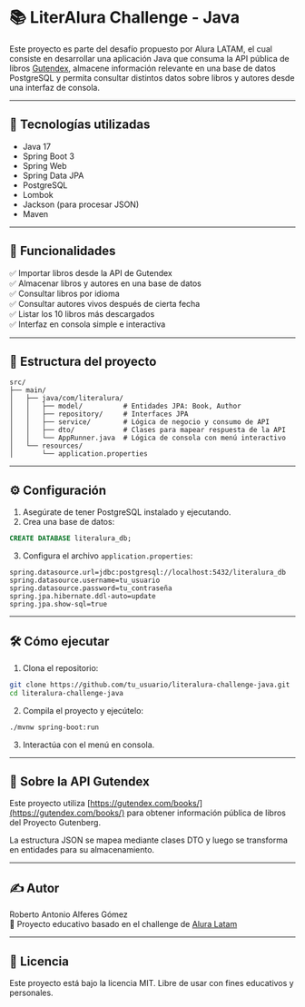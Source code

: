 # 📚 LiterAlura Challenge - Java

Este proyecto es parte del desafío propuesto por Alura LATAM, el cual consiste en desarrollar una aplicación Java que consuma la API pública de libros [Gutendex](https://gutendex.com/), almacene información relevante en una base de datos PostgreSQL y permita consultar distintos datos sobre libros y autores desde una interfaz de consola.

---

## 🚀 Tecnologías utilizadas

- Java 17
- Spring Boot 3
- Spring Web
- Spring Data JPA
- PostgreSQL
- Lombok
- Jackson (para procesar JSON)
- Maven

---

## 🎯 Funcionalidades

✅ Importar libros desde la API de Gutendex\
✅ Almacenar libros y autores en una base de datos\
✅ Consultar libros por idioma\
✅ Consultar autores vivos después de cierta fecha\
✅ Listar los 10 libros más descargados\
✅ Interfaz en consola simple e interactiva

---

## 🧱 Estructura del proyecto

```
src/
├── main/
│   ├── java/com/literalura/
│   │   ├── model/          # Entidades JPA: Book, Author
│   │   ├── repository/     # Interfaces JPA
│   │   ├── service/        # Lógica de negocio y consumo de API
│   │   ├── dto/            # Clases para mapear respuesta de la API
│   │   └── AppRunner.java  # Lógica de consola con menú interactivo
│   └── resources/
│       └── application.properties
```

---

## ⚙️ Configuración

1. Asegúrate de tener PostgreSQL instalado y ejecutando.
2. Crea una base de datos:

```sql
CREATE DATABASE literalura_db;
```

3. Configura el archivo `application.properties`:

```properties
spring.datasource.url=jdbc:postgresql://localhost:5432/literalura_db
spring.datasource.username=tu_usuario
spring.datasource.password=tu_contraseña
spring.jpa.hibernate.ddl-auto=update
spring.jpa.show-sql=true
```

---

## 🛠 Cómo ejecutar

1. Clona el repositorio:

```bash
git clone https://github.com/tu_usuario/literalura-challenge-java.git
cd literalura-challenge-java
```

2. Compila el proyecto y ejecútelo:

```bash
./mvnw spring-boot:run
```

3. Interactúa con el menú en consola.

---

## 📡 Sobre la API Gutendex

Este proyecto utiliza [https://gutendex.com/books/](https://gutendex.com/books/) para obtener información pública de libros del Proyecto Gutenberg.

La estructura JSON se mapea mediante clases DTO y luego se transforma en entidades para su almacenamiento.

---

## ✍️ Autor

Roberto Antonio Alferes Gómez\
💼 Proyecto educativo basado en el challenge de [Alura Latam](https://www.aluracursos.com/)

---

## 📝 Licencia

Este proyecto está bajo la licencia MIT. Libre de usar con fines educativos y personales.

